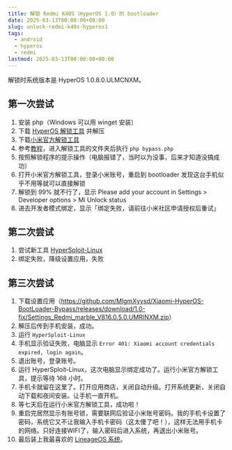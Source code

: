 ```yaml
---
title: 解锁 Redmi K40S（HyperOS 1.0）的 bootloader
date: 2025-03-13T00:00:00+08:00
slug: unlock-redmi-k40s-hyperos1
tags:
  - android
  - hyperos
  - redmi
lastmod: 2025-03-13T00:00:00+08:00
---
```


<!-- 写英文版？ -->

解锁时系统版本是 HyperOS 1.0.8.0.ULMCNXM。

## 第一次尝试

1. 安装 php（Windows 可以用 winget 安装）
1. 下载 [HyperOS 解锁工具](https://github.com/MlgmXyysd/Xiaomi-HyperOS-BootLoader-Bypass/releases/download/1.0-fix/Bypass-1.0-fix-universal.zip) 并解压
1. 下载[小米官方解锁工具](https://en.miui.com/unlock/download_en.html)
1. 参考[教程](https://github.com/MlgmXyysd/Xiaomi-HyperOS-BootLoader-Bypass/blob/master/docs/README-zh.md)，进入解锁工具的文件夹后执行 `php bypass.php`
1. 按照解锁程序的提示操作（电脑报错了，当时以为没事，后来才知道没搞成功）
1. 打开小米官方解锁工具，登录小米账号，重启到 bootloader 发现这台手机似乎不用等就可以直接解锁
1. 解锁到 99% 就不行了，显示 Please add your account in Settings > Developer options > Mi Unlock status
1. 进去开发者模式绑定，显示「绑定失败，请前往小米社区申请授权后重试」

## 第二次尝试

1. 尝试新工具 [HyperSploit-Linux](https://github.com/TheAirBlow/HyperSploit)
1. 绑定失败，降级设置应用，失败

## 第三次尝试

1. 下载设置应用（<https://github.com/MlgmXyysd/Xiaomi-HyperOS-BootLoader-Bypass/releases/download/1.0-fix/Settings_Redmi_marble_V816.0.5.0.UMRINXM.zip>）
1. 解压后传到手机安装，成功。
1. 运行 `HyperSploit-Linux`
1. 手机显示验证失败，电脑显示 `Error 401: Xiaomi account credentials expired, login again`。
1. 退出账号，登录账号。
1. 运行 HyperSploit-Linux，这次电脑显示绑定成功了。运行小米官方解锁工具，提示等待 168 小时。
1. 手机卡就留在这里了。打开应用商店，关闭自动升级。打开系统更新，关闭自动下载和夜间安装。让手机一直开机。
1. 等七天后在运行小米官方解锁工具，成功啦！
1. 重启完居然显示有账号锁，需要联网后验证小米账号密码。我的手机卡设置了密码，系统它又不让我输入手机卡密码（这太傻了吧！），这样无法用手机卡的网络。只好连接WIFI了，输入密码后进入系统，再退出小米账号。
1. 最后装上我最喜欢的 [LineageOS 系统](https://wiki.lineageos.org/devices/munch/)。

<!--
## 安装固件记录

安装完后装 LineageOS 没问题，后续还更新了两次。

```
❯ fastboot flash abl_ab abl.img
fastboot flash aop_ab aop.img
fastboot flash bluetooth_ab bluetooth.img
fastboot flash cmnlib_ab cmnlib.img
fastboot flash cmnlib64_ab cmnlib64.img
fastboot flash devcfg_ab devcfg.img
fastboot flash dsp_ab dsp.img
fastboot flash featenabler_ab featenabler.img
fastboot flash hyp_ab hyp.img
fastboot flash imagefv_ab imagefv.img
fastboot flash keymaster_ab keymaster.img
fastboot flash modem_ab modem.img
fastboot flash qupfw_ab qupfw.img
fastboot flash tz_ab tz.img
fastboot flash uefisecapp_ab uefisecapp.img
fastboot flash xbl_ab xbl.img
fastboot flash xbl_config_ab xbl_config.img

Warning: skip copying abl_ab image avb footer (abl_ab partition size: 0, abl_ab image size: 208896).
Sending 'abl_ab' (204 KB)                          OKAY [  0.016s]
Writing 'abl_ab'                                   (bootloader) Partition abl_a flashed successfully
(bootloader) Partition abl_b flashed successfully
OKAY [  0.003s]
Finished. Total time: 0.044s
Warning: skip copying aop_ab image avb footer (aop_ab partition size: 0, aop_ab image size: 204800).
Sending 'aop_ab' (200 KB)                          OKAY [  0.006s]
Writing 'aop_ab'                                   (bootloader) Partition aop_a flashed successfully
(bootloader) Partition aop_b flashed successfully
OKAY [  0.003s]
Finished. Total time: 0.034s
Warning: skip copying bluetooth_ab image avb footer (bluetooth_ab partition size: 0, bluetooth_ab image size: 438272).
Sending 'bluetooth_ab' (428 KB)                    OKAY [  0.014s]
Writing 'bluetooth_ab'                             (bootloader) Partition bluetooth_a flashed successfully
(bootloader) Partition bluetooth_b flashed successfully
OKAY [  0.003s]
Finished. Total time: 0.044s
Warning: skip copying cmnlib_ab image avb footer (cmnlib_ab partition size: 0, cmnlib_ab image size: 401408).
Sending 'cmnlib_ab' (392 KB)                       OKAY [  0.013s]
Writing 'cmnlib_ab'                                (bootloader) Partition cmnlib_a flashed successfully
(bootloader) Partition cmnlib_b flashed successfully
OKAY [  0.003s]
Finished. Total time: 0.042s
Warning: skip copying cmnlib64_ab image avb footer (cmnlib64_ab partition size: 0, cmnlib64_ab image size: 520192).
Sending 'cmnlib64_ab' (508 KB)                     OKAY [  0.021s]
Writing 'cmnlib64_ab'                              (bootloader) Partition cmnlib64_a flashed successfully
(bootloader) Partition cmnlib64_b flashed successfully
OKAY [  0.003s]
Finished. Total time: 0.051s
Warning: skip copying devcfg_ab image avb footer (devcfg_ab partition size: 0, devcfg_ab image size: 57344).
Sending 'devcfg_ab' (56 KB)                        OKAY [  0.004s]
Writing 'devcfg_ab'                                (bootloader) Partition devcfg_a flashed successfully
(bootloader) Partition devcfg_b flashed successfully
OKAY [  0.002s]
Finished. Total time: 0.032s
Warning: skip copying dsp_ab image avb footer (dsp_ab partition size: 0, dsp_ab image size: 67108864).
Sending 'dsp_ab' (65536 KB)                        OKAY [  1.586s]
Writing 'dsp_ab'                                   (bootloader) Partition dsp_a flashed successfully
(bootloader) Partition dsp_b flashed successfully
OKAY [  0.181s]
Finished. Total time: 1.792s
Warning: skip copying featenabler_ab image avb footer (featenabler_ab partition size: 0, featenabler_ab image size: 90112).
Sending 'featenabler_ab' (88 KB)                   OKAY [  0.005s]
Writing 'featenabler_ab'                           (bootloader) Partition featenabler_a flashed successfully
(bootloader) Partition featenabler_b flashed successfully
OKAY [  0.003s]
Finished. Total time: 0.035s
Warning: skip copying hyp_ab image avb footer (hyp_ab partition size: 0, hyp_ab image size: 450560).
Sending 'hyp_ab' (440 KB)                          OKAY [  0.015s]
Writing 'hyp_ab'                                   (bootloader) Partition hyp_a flashed successfully
(bootloader) Partition hyp_b flashed successfully
OKAY [  0.005s]
Finished. Total time: 0.045s
Warning: skip copying imagefv_ab image avb footer (imagefv_ab partition size: 0, imagefv_ab image size: 2097152).
Sending 'imagefv_ab' (2048 KB)                     OKAY [  0.068s]
Writing 'imagefv_ab'                               (bootloader) Partition imagefv_a flashed successfully
(bootloader) Partition imagefv_b flashed successfully
OKAY [  0.010s]
Finished. Total time: 0.104s
Warning: skip copying keymaster_ab image avb footer (keymaster_ab partition size: 0, keymaster_ab image size: 282624).
Sending 'keymaster_ab' (276 KB)                    OKAY [  0.016s]
Writing 'keymaster_ab'                             (bootloader) Partition keymaster_a flashed successfully
(bootloader) Partition keymaster_b flashed successfully
OKAY [  0.004s]
Finished. Total time: 0.047s
Warning: skip copying modem_ab image avb footer (modem_ab partition size: 0, modem_ab image size: 282521600).
Sending 'modem_ab' (275900 KB)                     OKAY [  6.749s]
Writing 'modem_ab'                                 (bootloader) Partition modem_a flashed successfully
(bootloader) Partition modem_b flashed successfully
OKAY [  0.757s]
Finished. Total time: 7.531s
Warning: skip copying qupfw_ab image avb footer (qupfw_ab partition size: 0, qupfw_ab image size: 57344).
Sending 'qupfw_ab' (56 KB)                         OKAY [  0.010s]
Writing 'qupfw_ab'                                 (bootloader) Partition qupfw_a flashed successfully
(bootloader) Partition qupfw_b flashed successfully
OKAY [  0.003s]
Finished. Total time: 0.038s
Warning: skip copying tz_ab image avb footer (tz_ab partition size: 0, tz_ab image size: 3194880).
Sending 'tz_ab' (3120 KB)                          OKAY [  0.087s]
Writing 'tz_ab'                                    (bootloader) Partition tz_a flashed successfully
(bootloader) Partition tz_b flashed successfully
OKAY [  0.012s]
Finished. Total time: 0.123s
Warning: skip copying uefisecapp_ab image avb footer (uefisecapp_ab partition size: 0, uefisecapp_ab image size: 126976).
Sending 'uefisecapp_ab' (124 KB)                   OKAY [  0.014s]
Writing 'uefisecapp_ab'                            (bootloader) Partition uefisecapp_a flashed successfully
(bootloader) Partition uefisecapp_b flashed successfully
OKAY [  0.003s]
Finished. Total time: 0.045s
Warning: skip copying xbl_ab image avb footer (xbl_ab partition size: 0, xbl_ab image size: 3563520).
Sending 'xbl_ab' (3480 KB)                         OKAY [  0.091s]
Writing 'xbl_ab'                                   (bootloader) Partition xbl_a flashed successfully
(bootloader) Partition xbl_b flashed successfully
OKAY [  0.021s]
Finished. Total time: 0.138s
Warning: skip copying xbl_config_ab image avb footer (xbl_config_ab partition size: 0, xbl_config_ab image size: 86016).
Sending 'xbl_config_ab' (84 KB)                    OKAY [  0.004s]
Writing 'xbl_config_ab'                            (bootloader) Partition xbl_config_a flashed successfully
(bootloader) Partition xbl_config_b flashed successfully
OKAY [  0.003s]
Finished. Total time: 0.034s
```
-->